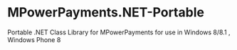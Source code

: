 MPowerPayments.NET-Portable
===========================

Portable .NET Class Library for MPowerPayments for use in Windows 8/8.1 , Windows Phone 8 
